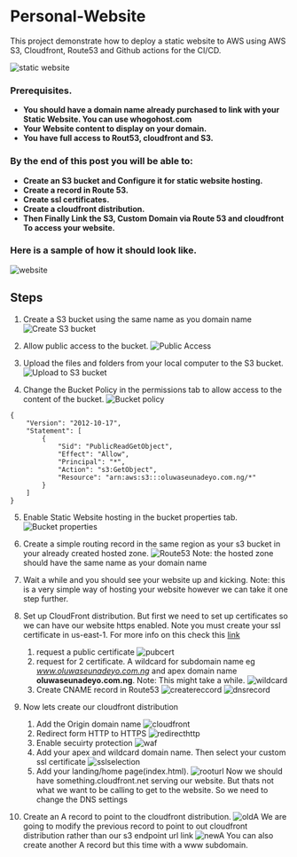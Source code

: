 # Personal-Website
This project demonstrate how to deploy a static website to AWS using AWS S3, Cloudfront, Route53 and Github actions for the CI/CD.


![static website](assets/img/staticwebsite.gif)
<!-- ![static website](assets/architecture.png) -->
### Prerequisites.
* **You should have a domain name already purchased to link with your Static Website. You can use whogohost.com**
* **Your Website content to display on your domain.**
* **You have full access to Rout53, cloudfront and S3.**
  
### By the end of this post you will be able to: 
* **Create an S3 bucket and Configure it for static website hosting.**
* **Create a record in Route 53.**
* **Create ssl certificates.**
* **Create a cloudfront distribution.**
* **Then Finally Link the S3, Custom Domain via Route 53 and cloudfront To access your website.**
### Here is a sample of how it should look like.
![website](assets/img/website.png)


## Steps 

1. Create a S3 bucket using the same name as you domain name 
    ![Create S3 bucket](assets/img/img.png)

2. Allow public access to the bucket.
    ![Public Access](assets/img/img1.png)

3. Upload the files and folders from your local computer to the S3 bucket.
    ![Upload to S3 bucket](assets/img/upload.png)

4. Change the Bucket Policy in the permissions tab to allow access to the content of the bucket.
    ![Bucket policy](assets/img/bucketpolicy.png)
```
{
    "Version": "2012-10-17",
    "Statement": [
        {
            "Sid": "PublicReadGetObject",
            "Effect": "Allow",
            "Principal": "*",
            "Action": "s3:GetObject",
            "Resource": "arn:aws:s3:::oluwaseunadeyo.com.ng/*"
        }
    ]
}
```

5. Enable Static Website hosting in the bucket properties tab.
    ![Bucket properties](assets/img/enablestatic.png)

6. Create a simple routing record in the same region as your s3 bucket in your already created hosted zone.
    ![Route53](assets/img/route53.png)
    Note: the hosted zone should have the same name as your domain name

7. Wait a while and you should see your website up and kicking.
   Note: this is a very simple way of hosting your website however we can take it one step further.
8. Set up CloudFront distribution. But first we need to set up certificates so we can have our website https enabled. Note you must create your ssl certificate in us-east-1. For more info on this check this [link](https://docs.aws.amazon.com/AmazonCloudFront/latest/DeveloperGuide/cnames-and-https-requirements.html)
   1. request a public certificate
        ![pubcert](assets/img/pubcert.png)
   2. request for 2 certificate. A wildcard for subdomain name eg *www.oluwaseunadeyo.com.ng* and apex domain name **oluwaseunadeyo.com.ng**.
        Note: This might take a while.
        ![wildcard](assets/img/wildcard.png)
   3. Create CNAME record in Route53
        ![createreccord](assets/img/createreccord.png)
        ![dnsrecord](assets/img/dnsrecord.png)
9.  Now lets create our cloudfront distribution
    1. Add the Origin domain name
        ![cloudfront](assets/img/cloudfront.png)
    2. Redirect form HTTP to HTTPS
        ![redirecthttp](assets/img/redirecthttp.png)
    3. Enable secuirty protection
        ![waf](assets/img/waf.png)
    4. Add your apex and wildcard domain name. Then select your custom ssl certificate
        ![sslselection](assets/img/sslselection.png)
    5. Add your landing/home page(index.html).
        ![rooturl](assets/img/rooturl.png)
        Now we should have something.cloudfront.net serving our website. But thats not what we want to be calling to get to the website. So we need to change the DNS settings 

10. Create an A record to point to the cloudfront distribution. 
    ![oldA](assets/img/oldA.png)
    We are going to modify the previous record to point to out cloudfront distribution rather than our s3 endpoint url link
    ![newA](assets/img/newA.png)
    You can also create another A record but this time with a www subdomain.

